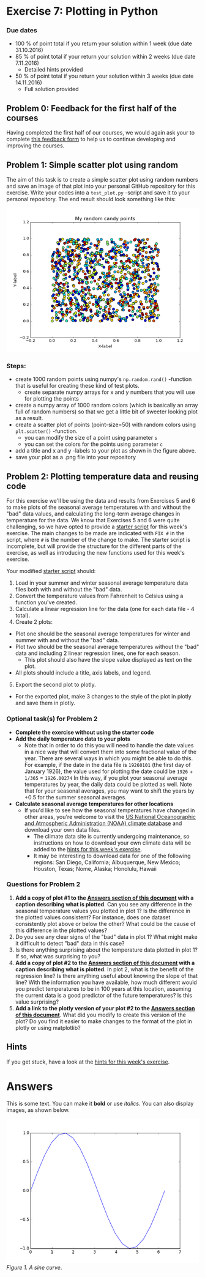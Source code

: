 # Exercise 7: Plotting in Python

### Due dates
 
 - 100 % of point total if you return your solution within 1 week (due date 31.10.2016)
 - 85 % of point total if your return your solution within 2 weeks (due date 7.11.2016)
   - Detailed hints provided
 - 50 % of point total if you return your solution within 3 weeks (due date 14.11.2016)
   - Full solution provided

## Problem 0: Feedback for the first half of the courses
Having completed the first half of our courses, we would again ask your to complete [this feedback form](https://elomake.helsinki.fi/lomakkeet/73950/lomake.html) to help us to continue developing and improving the courses.

## Problem 1: Simple scatter plot using random

The aim of this task is to create a simple scatter plot using random numbers and save an image of that plot into your personal 
GitHub repository for this exercise. Write your codes into a `test_plot.py` -script and save it to your personal repository. 
The end result should look something like this:
 
 ![Example figure](img/problem1_example.png)
 
### Steps:
 - create 1000 random points using numpy's `np.random.rand()` -function that is useful for creating these kind of test plots.
    - create separate numpy arrays for x and y numbers that you will use for plotting the points
 - create a numpy array of 1000 random colors (which is basically an array full of random numbers) so that we get a little bit of sweeter looking plot as a result.
 - create a scatter plot of points (point-size=50) with random colors using `plt.scatter()` -function.
   - you can modify the size of a point using parameter `s` 
   - you can set the colors for the points using parameter `c`
 - add a title and x and y -labels to your plot as shown in the figure above. 
 - save your plot as a .png file into your repository

## Problem 2: Plotting temperature data and reusing code
For this exercise we'll be using the data and results from Exercises 5 and 6 to make plots of the seasonal average temperatures with and without the "bad" data values, and calculating the long-term average changes in temperature for the data.
We know that Exercises 5 and 6 were quite challenging, so we have opted to provide a [starter script](plot-seasonal-temps.py) for this week's exercise.
The main changes to be made are indicated with `FIX #` in the script, where `#` is the number of the change to make.
The starter script is incomplete, but will provide the structure for the different parts of the exercise, as well as introducing the new functions used for this week's exercise.

Your modified [starter script](plot-seasonal-temps.py) should:

1. Load in your summer and winter seasonal average temperature data files both with and without the "bad" data.
2. Convert the temperature values from Fahrenheit to Celsius using a function you've created.
3. Calculate a linear regression line for the data (one for each data file - 4 total).
4. Create 2 plots:
  - Plot one should be the seasonal average temperatures for winter and summer with and without the "bad" data.
  - Plot two should be the seasonal average temperatures without the "bad" data and including 2 linear regression lines, one for each season.
    - This plot should also have the slope value displayed as text on the plot.
  - All plots should include a title, axis labels, and legend.
5. Export the second plot to plotly.
  - For the exported plot, make 3 changes to the style of the plot in plotly and save them in plotly.

### Optional task(s) for Problem 2
- **Complete the exercise without using the starter code**
- **Add the daily temperature data to your plots**
  - Note that in order to do this you will need to handle the date values in a nice way that will convert them into some fractional value of the year.
  There are several ways in which you might be able to do this.
  For example, if the date in the data file is `19260101` (the first day of January 1926), the value used for plotting the date could be `1926` + `1/365` = `1926.00274`
  In this way, if you plot your seasonal average temperatures by year, the daily data could be plotted as well.
  Note that for your seasonal averages, you may want to shift the years by +0.5 for the summer seasonal averages.
- **Calculate seasonal average temperatures for other locations**
  - If you'd like to see how the seasonal temperatures have changed in other areas, you're welcome to visit the [US National Oceanographic and Atmospheric Administration (NOAA) climate database](https://www.ncdc.noaa.gov/cdo-web/) and download your own data files.
    - The climate data site is currently undergoing maintenance, so instructions on how to download your own climate data will be added to the [hints for this week's exercise](https://github.com/Python-for-geo-people/Lesson-7-Plotting/blob/master/Lesson/hints.md).
    - It may be interesting to download data for one of the following regions: San Diego, California; Albuquerque, New Mexico; Houston, Texas; Nome, Alaska; Honolulu, Hawaii

### Questions for Problem 2
1. **Add a copy of plot #1 to the [Answers section of this document](#answers) with a caption describing what is plotted**.
Can you see any difference in the seasonal temperature values you plotted in plot 1?
Is the difference in the plotted values consistent?
For instance, does one dataset consistently plot above or below the other?
What could be the cause of this difference in the plotted values?
2. Do you see any clear signs of the "bad" data in plot 1?
What might make it difficult to detect "bad" data in this case?
3. Is there anything surprising about the temperature data plotted in plot 1?
If so, what was surprising to you?
4. **Add a copy of plot #2 to the [Answers section of this document](#answers) with a caption describing what is plotted**.
In plot 2, what is the benefit of the regression line?
Is there anything useful about knowing the slope of that line?
With the information you have available, how much different would you predict temperatures to be in 100 years at this location, assuming the current data is a good predictor of the future temperatures?
Is this value surprising?
5. **Add a link to the plotly version of your plot #2 to the [Answers section of this document](#answers)**.
What did you modify to create this version of the plot?
Do you find it easier to make changes to the format of the plot in plotly or using matplotlib?

## Hints
If you get stuck, have a look at the [hints for this week's exercise](https://github.com/Python-for-geo-people/Lesson-7-Plotting/blob/master/Lesson/hints.md).

# Answers
This is some text.
You can make it **bold** or use *italics*.
You can also display images, as shown below.

![A sine curve](img/sine-curve.png)<br/>
*Figure 1. A sine curve*.
